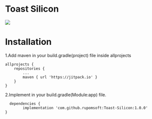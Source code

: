 # Toast Silicon
[![](https://jitpack.io/v/rupomsoft/Toast-Silicon.svg)](https://jitpack.io/#rupomsoft/Toast-Silicon)

# Installation 

1.Add maven in your build.gradle(project) file inside allprojects 

	allprojects {
		repositories {
			...
			maven { url 'https://jitpack.io' }
		}
	}

2.Implement in your build.gradle(Module:app) file.

	  dependencies {
	        implementation 'com.github.rupomsoft:Toast-Silicon:1.0.0'
	}
